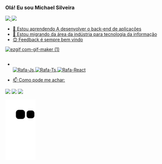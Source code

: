 ### Olá! Eu sou Michael Silveira

 <div>
  <a href="https://github.com/MichaelDev2911">
  <img height="180em" src="https://github-readme-stats.vercel.app/api?username=MichaelDev2911&show_icons=true&theme=dracula&include_all_commits=true&count_private=true"/>
  <img height="180em" src="https://github-readme-stats.vercel.app/api/top-langs/?username=MichaelDev2911&layout=compact&langs_count=7&theme=dracula"/>
</div>

- 🌱 Estou aprendendo A desenvolver o back-end de aplicações
- 👯 Estou migrando da área da indústria para tecnologia da informação
- 😊 Feedback é sempre bem vindo

![ezgif com-gif-maker (1)](https://user-images.githubusercontent.com/76186505/131926518-bab9457e-7a2d-40d7-add1-b74aa700ebe1.gif)
##

- <div style="display: inline_block"><br>
  <img align="center" alt="Rafa-Js" height="30" width="40" src="https://img.shields.io/badge/Spring-6DB33F?style=for-the-badge&logo=spring&logoColor=white">
  <img align="center" alt="Rafa-Ts" height="30" width="40" src="https://img.shields.io/badge/Java-ED8B00?style=for-the-badge&logo=java&logoColor=white">
  <img align="center" alt="Rafa-React" height="30" width="40" src="https://img.shields.io/badge/MySQL-00000F?style=for-the-badge&logo=mysql&logoColor=white">
  
</div>




- 📫 Como pode me achar:

<div> 
  
 <a href="https://instagram.com/michael.castilho" target="_blank"><img src="https://img.shields.io/badge/-Instagram-%23E4405F?style=for-the-badge&logo=instagram&logoColor=white" target="_blank"></a>
 <a href="https://discord.gg/a3ffRSRP" target="_blank"><img src="https://img.shields.io/badge/Discord-7289DA?style=for-the-badge&logo=discord&logoColor=white" target="_blank"></a> 
 <a href="linkedin.com/in/michael-vargas-da-silveira-b742a2196" target="_blank"><img src="https://img.shields.io/badge/-LinkedIn-%230077B5?style=for-the-badge&logo=linkedin&logoColor=white" target="_blank"></a> 
 
  ![Snake animation](https://github.com/rafaballerini/rafaballerini/blob/output/github-contribution-grid-snake.svg)
 
</div>
